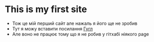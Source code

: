 # This is my first site
- Тож це мій перший сайт але нажаль я його ще не зробив
- Тут я можу вставити посилання [Гугл](google.com)
- Але воно не працює тому що я не робив у гітхабі ніякого page
